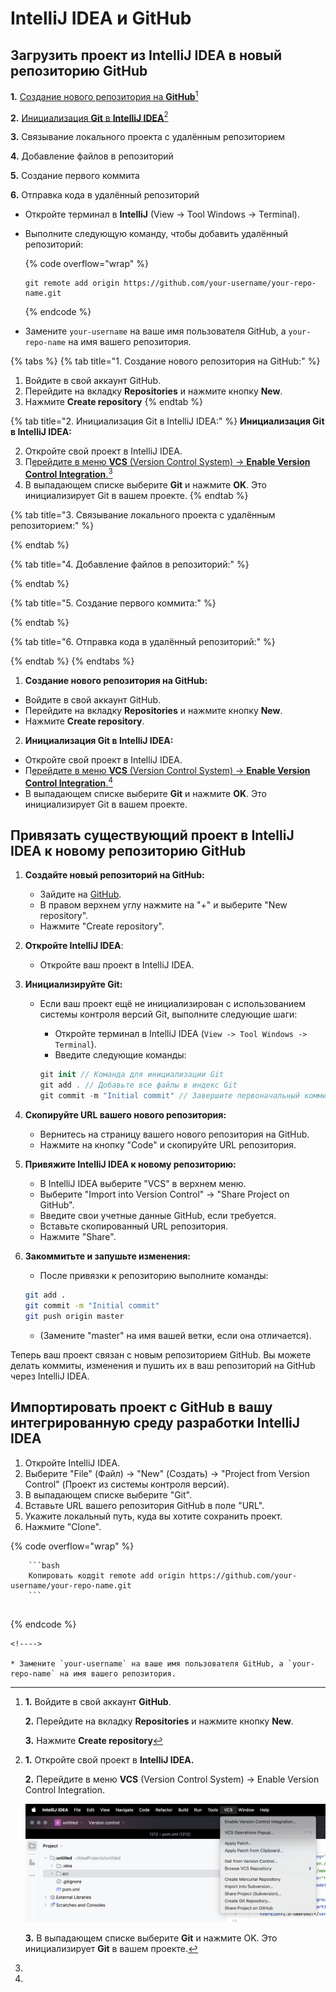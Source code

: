 # IntelliJ IDEA и GitHub

## Загрузить проект из IntelliJ IDEA в новый репозиторию GitHub

**1.** [Создание нового репозитория на **GitHub**](#user-content-fn-1)[^1]

**2.** [Инициализация **Git** в **IntelliJ IDEA**](#user-content-fn-2)[^2]

**3.** Связывание локального проекта с удалённым репозиторием

**4.** Добавление файлов в репозиторий

**5.** Создание первого коммита

**6.** Отправка кода в удалённый репозиторий

* Откройте терминал в **IntelliJ** (View → Tool Windows → Terminal).
*   Выполните следующую команду, чтобы добавить удалённый репозиторий:

    {% code overflow="wrap" %}
    ```
    git remote add origin https://github.com/your-username/your-repo-name.git
    ```
    {% endcode %}
* Замените `your-username` на ваше имя пользователя GitHub, а `your-repo-name` на имя вашего репозитория.

{% tabs %}
{% tab title="1. Создание нового репозитория на GitHub:" %}
1. Войдите в свой аккаунт GitHub.
2. Перейдите на вкладку **Repositories** и нажмите кнопку **New**.
3. Нажмите **Create repository**
{% endtab %}

{% tab title="2. Инициализация Git в IntelliJ IDEA:" %}
**Инициализация Git в IntelliJ IDEA:**

2. Откройте свой проект в IntelliJ IDEA.
3. П[ерейдите в меню **VCS** (Version Control System) → **Enable Version Control Integration**.](#user-content-fn-3)[^3]
4. В выпадающем списке выберите **Git** и нажмите **OK**. Это инициализирует Git в вашем проекте.
{% endtab %}

{% tab title="3. Связывание локального проекта с удалённым репозиторием:" %}

{% endtab %}

{% tab title="4. Добавление файлов в репозиторий:" %}

{% endtab %}

{% tab title="5. Создание первого коммита:" %}

{% endtab %}

{% tab title="6. Отправка кода в удалённый репозиторий:" %}

{% endtab %}
{% endtabs %}

1. **Создание нового репозитория на GitHub:**

* Войдите в свой аккаунт GitHub.
* Перейдите на вкладку **Repositories** и нажмите кнопку **New**.
* Нажмите **Create repository**.

2. **Инициализация Git в IntelliJ IDEA:**

* Откройте свой проект в IntelliJ IDEA.
* П[ерейдите в меню **VCS** (Version Control System) → **Enable Version Control Integration**.](#user-content-fn-4)[^4]
* В выпадающем списке выберите **Git** и нажмите **OK**. Это инициализирует Git в вашем проекте.

## Привязать существующий проект в IntelliJ IDEA к новому репозиторию GitHub

1. **Создайте новый репозиторий на GitHub:**
   * Зайдите на [GitHub](https://github.com/).
   * В правом верхнем углу нажмите на "+" и выберите "New repository".
   * Нажмите "Create repository".
2. **Откройте IntelliJ IDEA**:
   * Откройте ваш проект в IntelliJ IDEA.
3. **Инициализируйте Git:**
   *   Если ваш проект ещё не инициализирован с использованием системы контроля версий Git, выполните следующие шаги:

       * Откройте терминал в IntelliJ IDEA (`View -> Tool Windows -> Terminal`).
       * Введите следующие команды:

       ```swift
       git init // Команда для инициализации Git
       git add . // Добавьте все файлы в индекс Git
       git commit -m "Initial commit" // Завершите первоначальный коммит
       ```
4. **Скопируйте URL вашего нового репозитория:**
   * Вернитесь на страницу вашего нового репозитория на GitHub.
   * Нажмите на кнопку "Code" и скопируйте URL репозитория.
5. **Привяжите IntelliJ IDEA к новому репозиторию:**
   * В IntelliJ IDEA выберите "VCS" в верхнем меню.
   * Выберите "Import into Version Control" -> "Share Project on GitHub".
   * Введите свои учетные данные GitHub, если требуется.
   * Вставьте скопированный URL репозитория.
   * Нажмите "Share".
6.  **Закоммитьте и запушьте изменения:**

    * После привязки к репозиторию выполните команды:

    ```bash
    git add .
    git commit -m "Initial commit"
    git push origin master
    ```

    * (Замените "master" на имя вашей ветки, если она отличается).

Теперь ваш проект связан с новым репозиторием GitHub. Вы можете делать коммиты, изменения и пушить их в ваш репозиторий на GitHub через IntelliJ IDEA.

## Импортировать проект с GitHub в вашу интегрированную среду разработки IntelliJ IDEA

1. Откройте IntelliJ IDEA.
2. Выберите "File" (Файл) -> "New" (Создать) -> "Project from Version Control" (Проект из системы контроля версий).
3. В выпадающем списке выберите "Git".
4. Вставьте URL вашего репозитория GitHub в поле "URL".
5. Укажите локальный путь, куда вы хотите сохранить проект.
6. Нажмите "Clone".

{% code overflow="wrap" %}
````
    ```bash
    Копировать кодgit remote add origin https://github.com/your-username/your-repo-name.git
    ```
    
````
{% endcode %}

```
<!---->

* Замените `your-username` на ваше имя пользователя GitHub, а `your-repo-name` на имя вашего репозитория.
```

[^1]: **1.** Войдите в свой аккаунт **GitHub**.

    **2.** Перейдите на вкладку **Repositories** и нажмите кнопку **New**.

    **3.** Нажмите **Create repository**

[^2]: **1.** Откройте свой проект в **IntelliJ IDEA.**

    **2.** Перейдите в меню **VCS** (Version Control System) → Enable Version Control Integration.

    ![](<.gitbook/assets/Снимок экрана 2024-09-18 в 11.11.21.png>)

    **3.** В выпадающем списке выберите **Git** и нажмите OK. Это инициализирует **Git** в вашем проекте.

[^3]: 

[^4]: 
